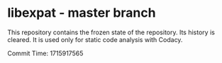 # libexpat - master branch

This repository contains the frozen state of the repository.
Its history is cleared. It is used only for static code
analysis with Codacy.

Commit Time: 1715917565